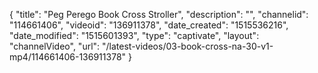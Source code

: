 {
    "title": "Peg Perego Book Cross Stroller",
    "description": "",
    "channelid": "114661406",
    "videoid": "136911378",
    "date_created": "1515536216",
    "date_modified": "1515601393",
    "type": "captivate",
    "layout": "channelVideo",
    "url": "\/latest-videos\/03-book-cross-na-30-v1-mp4\/114661406-136911378"
}